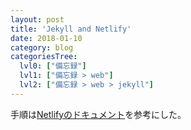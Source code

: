 ```yaml
---
layout: post
title: 'Jekyll and Netlify'
date: 2018-01-10
category: blog
categoriesTree:
  lvl0: ["備忘録"]
  lvl1: ["備忘録 > web"]
  lvl2: ["備忘録 > web > jekyll"]
---
```


手順は[Netlifyのドキュメント][1]を参考にした。

[1]:https://www.netlify.com/blog/2015/10/28/a-step-by-step-guide-jekyll-3.0-on-netlify/